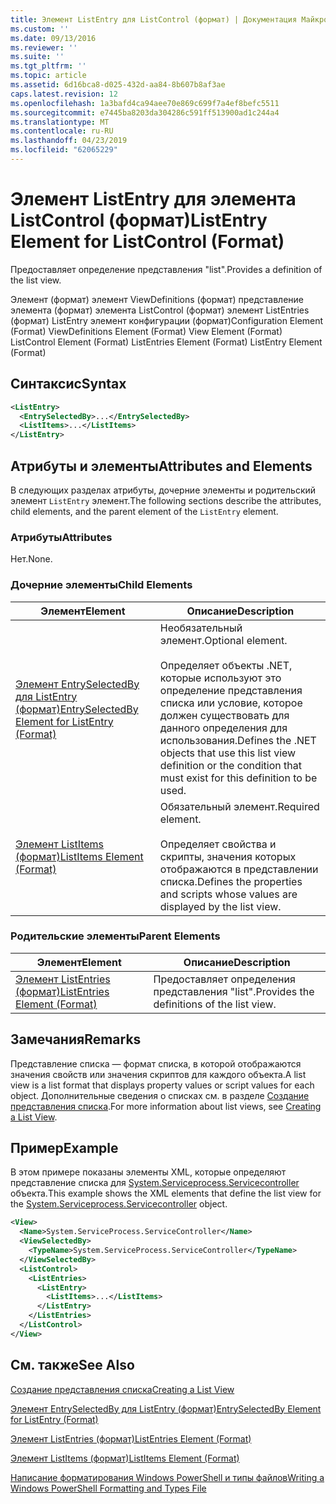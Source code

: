 ```yaml
---
title: Элемент ListEntry для ListControl (формат) | Документация Майкрософт
ms.custom: ''
ms.date: 09/13/2016
ms.reviewer: ''
ms.suite: ''
ms.tgt_pltfrm: ''
ms.topic: article
ms.assetid: 6d16bca8-d025-432d-aa84-8b607b8af3ae
caps.latest.revision: 12
ms.openlocfilehash: 1a3bafd4ca94aee70e869c699f7a4ef8befc5511
ms.sourcegitcommit: e7445ba8203da304286c591ff513900ad1c244a4
ms.translationtype: MT
ms.contentlocale: ru-RU
ms.lasthandoff: 04/23/2019
ms.locfileid: "62065229"
---
```

# <a name="listentry-element-for-listcontrol-format"></a><span data-ttu-id="34bb8-102">Элемент ListEntry для элемента ListControl (формат)</span><span class="sxs-lookup"><span data-stu-id="34bb8-102">ListEntry Element for ListControl (Format)</span></span>

<span data-ttu-id="34bb8-103">Предоставляет определение представления "list".</span><span class="sxs-lookup"><span data-stu-id="34bb8-103">Provides a definition of the list view.</span></span>

<span data-ttu-id="34bb8-104">Элемент (формат) элемент ViewDefinitions (формат) представление элемента (формат) элемента ListControl (формат) элемент ListEntries (формат) ListEntry элемент конфигурации (формат)</span><span class="sxs-lookup"><span data-stu-id="34bb8-104">Configuration Element (Format) ViewDefinitions Element (Format) View Element (Format) ListControl Element (Format) ListEntries Element (Format) ListEntry Element (Format)</span></span>

## <a name="syntax"></a><span data-ttu-id="34bb8-105">Синтаксис</span><span class="sxs-lookup"><span data-stu-id="34bb8-105">Syntax</span></span>

```xml
<ListEntry>
  <EntrySelectedBy>...</EntrySelectedBy>
  <ListItems>...</ListItems>
</ListEntry>
```

## <a name="attributes-and-elements"></a><span data-ttu-id="34bb8-106">Атрибуты и элементы</span><span class="sxs-lookup"><span data-stu-id="34bb8-106">Attributes and Elements</span></span>

<span data-ttu-id="34bb8-107">В следующих разделах атрибуты, дочерние элементы и родительский элемент `ListEntry` элемент.</span><span class="sxs-lookup"><span data-stu-id="34bb8-107">The following sections describe the attributes, child elements, and the parent element of the `ListEntry` element.</span></span>

### <a name="attributes"></a><span data-ttu-id="34bb8-108">Атрибуты</span><span class="sxs-lookup"><span data-stu-id="34bb8-108">Attributes</span></span>

<span data-ttu-id="34bb8-109">Нет.</span><span class="sxs-lookup"><span data-stu-id="34bb8-109">None.</span></span>

### <a name="child-elements"></a><span data-ttu-id="34bb8-110">Дочерние элементы</span><span class="sxs-lookup"><span data-stu-id="34bb8-110">Child Elements</span></span>

|<span data-ttu-id="34bb8-111">Элемент</span><span class="sxs-lookup"><span data-stu-id="34bb8-111">Element</span></span>|<span data-ttu-id="34bb8-112">Описание</span><span class="sxs-lookup"><span data-stu-id="34bb8-112">Description</span></span>|
|-------------|-----------------|
|[<span data-ttu-id="34bb8-113">Элемент EntrySelectedBy для ListEntry (формат)</span><span class="sxs-lookup"><span data-stu-id="34bb8-113">EntrySelectedBy Element for ListEntry (Format)</span></span>](./entryselectedby-element-for-listentry-for-listcontrol-format.md)|<span data-ttu-id="34bb8-114">Необязательный элемент.</span><span class="sxs-lookup"><span data-stu-id="34bb8-114">Optional element.</span></span><br /><br /> <span data-ttu-id="34bb8-115">Определяет объекты .NET, которые используют это определение представления списка или условие, которое должен существовать для данного определения для использования.</span><span class="sxs-lookup"><span data-stu-id="34bb8-115">Defines the .NET objects that use this list view definition or the condition that must exist for this definition to be used.</span></span>|
|[<span data-ttu-id="34bb8-116">Элемент ListItems (формат)</span><span class="sxs-lookup"><span data-stu-id="34bb8-116">ListItems Element (Format)</span></span>](./listitems-element-for-listentry-for-listcontrol-format.md)|<span data-ttu-id="34bb8-117">Обязательный элемент.</span><span class="sxs-lookup"><span data-stu-id="34bb8-117">Required element.</span></span><br /><br /> <span data-ttu-id="34bb8-118">Определяет свойства и скрипты, значения которых отображаются в представлении списка.</span><span class="sxs-lookup"><span data-stu-id="34bb8-118">Defines the properties and scripts whose values are displayed by the list view.</span></span>|

### <a name="parent-elements"></a><span data-ttu-id="34bb8-119">Родительские элементы</span><span class="sxs-lookup"><span data-stu-id="34bb8-119">Parent Elements</span></span>

|<span data-ttu-id="34bb8-120">Элемент</span><span class="sxs-lookup"><span data-stu-id="34bb8-120">Element</span></span>|<span data-ttu-id="34bb8-121">Описание</span><span class="sxs-lookup"><span data-stu-id="34bb8-121">Description</span></span>|
|-------------|-----------------|
|[<span data-ttu-id="34bb8-122">Элемент ListEntries (формат)</span><span class="sxs-lookup"><span data-stu-id="34bb8-122">ListEntries Element (Format)</span></span>](./listentries-element-for-listcontrol-format.md)|<span data-ttu-id="34bb8-123">Предоставляет определения представления "list".</span><span class="sxs-lookup"><span data-stu-id="34bb8-123">Provides the definitions of the list view.</span></span>|

## <a name="remarks"></a><span data-ttu-id="34bb8-124">Замечания</span><span class="sxs-lookup"><span data-stu-id="34bb8-124">Remarks</span></span>

<span data-ttu-id="34bb8-125">Представление списка — формат списка, в которой отображаются значения свойств или значения скриптов для каждого объекта.</span><span class="sxs-lookup"><span data-stu-id="34bb8-125">A list view is a list format that displays property values or script values for each object.</span></span> <span data-ttu-id="34bb8-126">Дополнительные сведения о списках см. в разделе [Создание представления списка](./creating-a-list-view.md).</span><span class="sxs-lookup"><span data-stu-id="34bb8-126">For more information about list views, see [Creating a List View](./creating-a-list-view.md).</span></span>

## <a name="example"></a><span data-ttu-id="34bb8-127">Пример</span><span class="sxs-lookup"><span data-stu-id="34bb8-127">Example</span></span>

<span data-ttu-id="34bb8-128">В этом примере показаны элементы XML, которые определяют представление списка для [System.Serviceprocess.Servicecontroller](/dotnet/api/System.ServiceProcess.ServiceController) объекта.</span><span class="sxs-lookup"><span data-stu-id="34bb8-128">This example shows the XML elements that define the list view for the [System.Serviceprocess.Servicecontroller](/dotnet/api/System.ServiceProcess.ServiceController) object.</span></span>

```xml
<View>
  <Name>System.ServiceProcess.ServiceController</Name>
  <ViewSelectedBy>
    <TypeName>System.ServiceProcess.ServiceController</TypeName>
  </ViewSelectedBy>
  <ListControl>
    <ListEntries>
      <ListEntry>
        <ListItems>...</ListItems>
      </ListEntry>
    </ListEntries>
  </ListControl>
</View>
```

## <a name="see-also"></a><span data-ttu-id="34bb8-129">См. также</span><span class="sxs-lookup"><span data-stu-id="34bb8-129">See Also</span></span>

[<span data-ttu-id="34bb8-130">Создание представления списка</span><span class="sxs-lookup"><span data-stu-id="34bb8-130">Creating a List View</span></span>](./creating-a-list-view.md)

[<span data-ttu-id="34bb8-131">Элемент EntrySelectedBy для ListEntry (формат)</span><span class="sxs-lookup"><span data-stu-id="34bb8-131">EntrySelectedBy Element for ListEntry (Format)</span></span>](./entryselectedby-element-for-listentry-for-listcontrol-format.md)

[<span data-ttu-id="34bb8-132">Элемент ListEntries (формат)</span><span class="sxs-lookup"><span data-stu-id="34bb8-132">ListEntries Element (Format)</span></span>](./listentries-element-for-listcontrol-format.md)

[<span data-ttu-id="34bb8-133">Элемент ListItems (формат)</span><span class="sxs-lookup"><span data-stu-id="34bb8-133">ListItems Element (Format)</span></span>](./listitems-element-for-listentry-for-listcontrol-format.md)

[<span data-ttu-id="34bb8-134">Написание форматирования Windows PowerShell и типы файлов</span><span class="sxs-lookup"><span data-stu-id="34bb8-134">Writing a Windows PowerShell Formatting and Types File</span></span>](./writing-a-powershell-formatting-file.md)
